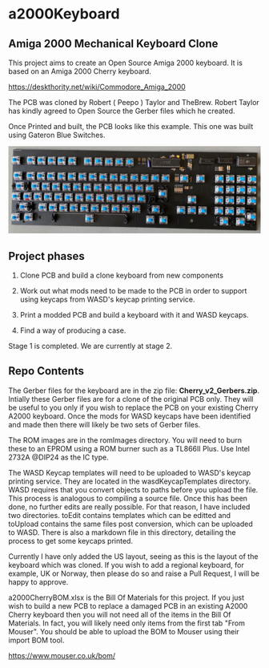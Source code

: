 # a2000Keyboard
## Amiga 2000 Mechanical Keyboard Clone

This project aims to create an Open Source Amiga 2000 keyboard. It is based on an Amiga 2000 Cherry keyboard. 

https://deskthority.net/wiki/Commodore_Amiga_2000

The PCB was cloned by Robert ( Peepo ) Taylor and TheBrew. Robert Taylor has kindly agreed to Open Source the Gerber files which he created. 

Once Printed and built, the PCB looks like this example. This one was built using Gateron Blue Switches. 

![The Assembled PCB with Gateron Blue Switche](withBlueSwitches.jpg)



## Project phases

1. Clone PCB and build a clone keyboard from new components
2. Work out what mods need to be made to the PCB in order to support using keycaps from WASD's keycap printing service.

3. Print a modded PCB and build a keyboard with it and WASD keycaps. 
4. Find a way of producing a case. 

Stage 1 is completed. We are currently at stage 2. 



## Repo Contents

The Gerber files for the keyboard are in the zip file: **Cherry_v2_Gerbers.zip**. Intially these Gerber files are for a clone of the original PCB only. They will be useful to you only if you wish to replace the PCB on your existing Cherry A2000 keyboard. Once the mods for WASD keycaps have been identified and made then there will likely be two sets of Gerber files. 

The ROM images are in the romImages directory. You will need to burn these to an EPROM using a ROM burner such as a TL866II Plus. Use Intel 2732A @DIP24 as the IC type.

The WASD Keycap templates will need to be uploaded to WASD's keycap printing service. They are located in the wasdKeycapTemplates directory. WASD requires that you convert objects to paths before you upload the file. This process is analogous to compiling a source file. Once this has been done, no further edits are really possible. For that reason, I have included two directories. toEdit contains templates which can be editted and toUpload contains the same files post conversion, which can be uploaded to WASD. There is also a markdown file in this directory, detailing the process to get some keycaps printed. 

Currently I have only added the US layout, seeing as this is the layout of the keyboard which was cloned. If you wish to add a regional keyboard, for example, UK or Norway, then please do so and raise a Pull Request, I will be happy to approve. 

a2000CherryBOM.xlsx is the Bill Of Materials for this project. If you just wish to build a new PCB to replace a damaged PCB in an existing A2000 Cherry keyboard then you will not need all of the items in the Bill Of Materials. In fact, you will likely need only items from the first tab "From Mouser". You should be able to upload the BOM to Mouser using their import BOM tool. 

https://www.mouser.co.uk/bom/

